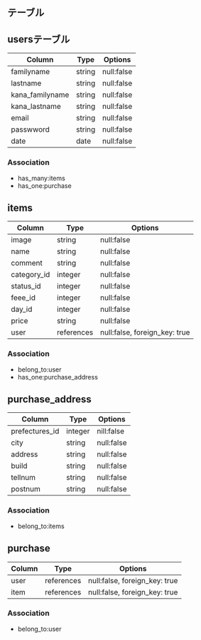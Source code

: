 ## テーブル

## usersテーブル

| Column | Type       | Options         |
| ------ | ---------- | --------------- |
|familyname | string  | null:false  |
|lastname   | string  | null:false  |
|kana_familyname | string | null:false |
|kana_lastname   | string | null:false |
|email | string  | null:false |
| passwword | string | null:false |
| date | date | null:false  |

### Association
- has_many:items
- has_one:purchase

## items
| Column | Type       | Options                   |
| ------ | ---------- | --------------------------|
| image       | string     | null:false |
| name        | string     | null:false |
| comment     | string     | null:false |
| category_id | integer    | null:false |
| status_id   | integer    | null:false |
| feee_id     | integer    | null:false |
| day_id      | integer    | null:false |
| price       | string     | null:false |
| user        | references | null:false, foreign_key: true|

### Association
- belong_to:user
- has_one:purchase_address

## purchase_address

| Column | Type       | Options         |
| ------ | ---------- | ----------------|
| prefectures_id | integer | nill:false |
| city    | string  | null:false |
| address | string  | null:false |
| build   | string  | null:false |
| tellnum | string  | null:false | 
| postnum | string  | null:false |

### Association
- belong_to:items

## purchase 
| Column | Type       | Options         |
| ------ | ---------- | ----------------|
|user    | references | null:false, foreign_key: true |
|item    | references | null:false, foreign_key: true |

### Association
- belong_to:user
